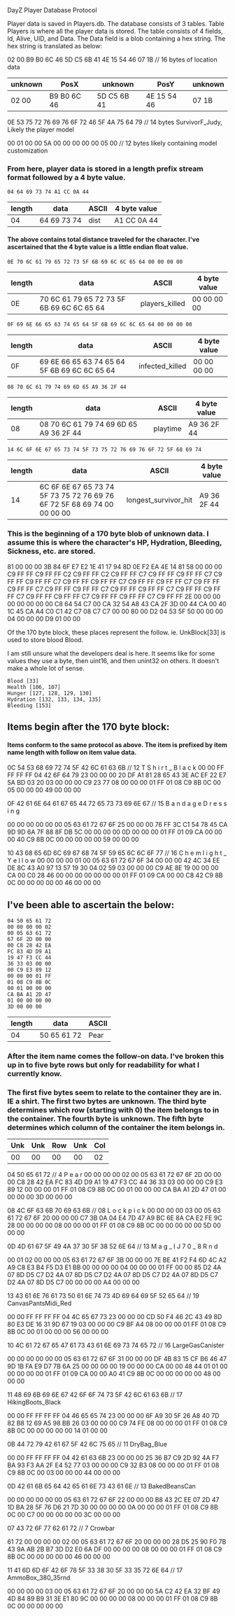 DayZ Player Database Protocol

Player data is saved in Players.db. The database consists of 3 tables. Table Players
is where all the player data is stored. The table consists of 4 fields, Id, Alive, UID, and Data.
The Data field is a blob containing a hex string. The hex string is translated as below:

02 00 B9 B0 6C 46 5D C5 6B 41 4E 15 54 46 07 1B 				// 16 bytes of location data

| unknown | PosX        | unknown     | PosY        | unknown |
|---------|-------------|-------------|-------------|---------|
| 02 00   | B9 B0 6C 46 | 5D C5 6B 41 | 4E 15 54 46 | 07 1B   |


0E 53 75 72 76 69 76 6F 72 46 5F 4A 75 64 79 					// 14 bytes SurvivorF_Judy, Likely the player model

00 01 00 00 5A 00 00 00 00 00 05 00                             // 12 bytes likely containing model customization

### From here, player data is stored in a length prefix stream format followed by a 4 byte value.
`04 64 69 73 74 A1 CC 0A 44`

| length | data        | ASCII | 4 byte value |
|--------|-------------|-------|--------------|
| 04     | 64 69 73 74 | dist  | A1 CC 0A 44  |

#### The above contains total distance traveled for the character. I've ascertained that the 4 byte value is a little endian float value.


`0E 70 6C 61 79 65 72 73 5F 6B 69 6C 6C 65 64 00 00 00 00`

| length | data                                      | ASCII           | 4 byte value |
|--------|-------------------------------------------|-----------------|--------------|
| 0E     | 70 6C 61 79 65 72 73 5F 6B 69 6C 6C 65 64 | players_killed  | 00 00 00 00  |



`0F 69 6E 66 65 63 74 65 64 5F 6B 69 6C 6C 65 64 00 00 00 00` 


| length | data                                          | ASCII           | 4 byte value |
|--------|-----------------------------------------------|-----------------|--------------|
| 0F     | 69 6E 66 65 63 74 65 64 5F 6B 69 6C 6C 65 64  | infected_killed | 00 00 00 00  |


`08 70 6C 61 79 74 69 6D 65 A9 36 2F 44`


| length | data                                    | ASCII    | 4 byte value |
|--------|-----------------------------------------|----------|--------------|
| 08     | 08 70 6C 61 79 74 69 6D 65 A9 36 2F 44  | playtime | A9 36 2F 44  |


`14 6C 6F 6E 67 65 73 74 5F 73 75 72 76 69 76 6F 72 5F 68 69 74`


| length | data                                                                    | ASCII                | 4 byte value |
|--------|-------------------------------------------------------------------------|----------------------|--------------|
| 14     | 6C 6F 6E 67 65 73 74 5F 73 75 72 76 69 76 6F 72 5F 68 69 74 00 00 00 00 | longest_survivor_hit | A9 36 2F 44  |



### This is the beginning of a 170 byte blob of unknown data. I assume this is where the character's HP, Hydration, Bleeding, Sickness, etc. are stored.
81 00 00 00 3B 84 6F E7 E2 1E 41 17 94 8D 0E
F2 EA 4E 14 81 58 00 00 00 C9 FF FF C9 FF FF C2
C9 FF FF C2 C9 FF FF C7 C9 FF FF C9 FF FF C7 C9
FF FF C9 FF FF C7 C9 FF FF C9 FF FF C7 C9 FF FF
C9 FF FF C7 C9 FF FF C9 FF FF C7 C9 FF FF C9 FF
FF C7 C9 FF FF C9 FF FF C7 C9 FF FF C9 FF FF C7
C9 FF FF C9 FF FF C7 C9 FF FF C9 FF FF C7 C9 FF
FF 2E 00 00 00 00 00 00 00 00 C8 64 54 C7 00 CA
32 54 A8 43 CA 2F 3D 00 44 CA 00 40 1C 45 CA A4
C0 C1 42 C7 08 C7 C7 00 00 80 00 D2 04 53 5F 50
00 00 00 04 00 00 00 D9 01 00 00

Of the 170 byte block, these places represent the follow.
ie. UnkBlock[33] is used to store blood Blood.

I am still unsure what the developers deal is here. It seems like for some values they use a byte, then uint16, and then unint32 on others. It doesn't make a whole lot of sense.

	Blood [33]
	Health [106, 107]
	Hunger [127, 128, 129, 130]
	Hydration [132, 133, 134, 135]
	Bleeding [153]


## Items begin after the 170 byte block:

#### Items conform to the same protocol as above. The item is prefixed by item name length with follow on item value data.



0C 54 53 68 69  72 74 5F 42 6C 61 63 6B 						// 12 T S h i r t _ B l a c k
00 00 FF FF FF FF 04 42 6F 64 79 23 00 00 00 20
DF A1 81 28 65 43 3E AC EF 22 E7 5A BD 03 20 03
00 00 00 C9 23 77 08 00 00 00 01 FF 01 08 C9 8B
0C 00 05 00 00 00 49 00 00 00


0F 42 61 6E 64 61 67 65 44 72 65 73 73 69 6E 67 				// 15 B a n d a g e D r e s s i n g

00 00 00 00 00 00 05 63 61 72 67 6F 25 00
00 00 76 FF 3C C1 54 78 45 CA 9D 9D 6A 7F 88 8F
DB 5C 00 00 00 00 0D 00 00 00 01 FF 01 09 CA 00
00 00 40 C9 8B 0C 00 00 00 00 00 59 00 00 00


10 43 68 65 6D 6C 69 67 68 74 5F 59 65 6C 6C 6F 77 				// 16 C h e m l i g h t _ Y e l l o w
00 00 00 00 01 00 05 63 61 72 67 6F 34 00 00 00
42 4C 34 EE DE 8C 43 A0 97 13 57 19 30 04 02 59
03 00 00 00 C9 AE 8E 19 00 00 00 CA 00 C0 28 46
00 00 00 00 00 00 00 01 FF 01 09 CA 00 00 C8 42
C9 8B 0C 00 00 00 00 00 46 00 00 00

## I've been able to ascertain the below:
```
04 50 65 61 72
00 00 00 00 02 
00 05 63 61 72 
67 6F 2D 00 00
00 C8 28 42 EA 
FC 83 4D D9 A1 
19 47 F3 CC 44 
36 33 03 00 00 
00 C9 E3 89 12 
00 00 00 01 FF 
01 08 C9 8B 0C 
00 01 00 00 00 
CA BA A1 2D 47 
01 00 00 00 00 
3D 00 00 00
```

| length | data        | ASCII |
|--------|-------------|-------|
| 04     | 50 65 61 72 | Pear  |


### After the item name comes the follow-on data. I've broken this up in to five byte rows but only for readability for what I currently know.
### The first five bytes seem to relate to the container they are in. IE a shirt. The first two bytes are unknown. The third byte determines which row (starting with 0) the item belongs to in the container. The fourth byte is unknown. The fifth byte determines which column of the container the item belongs in.


| Unk | Unk | Row | Unk   | Col |
|-----|-----|-----|-------|-----|
| 00  | 00  | 00  | 00    | 02  | 



04 50 65 61 72 													// 4 P e a r
00 00 00 00 02 00 05 63 61 72 67 6F 2D 00 00
00 C8 28 42 EA FC 83 4D D9 A1 19 47 F3 CC 44 36
33 03 00 00 00 C9 E3 89 12 00 00 00 01 FF 01 08
C9 8B 0C 00 01 00 00 00 CA BA A1 2D 47 01 00 00 00 00 3D 00 00 00

08 4C 6F 63 6B 70 69 63 6B 										// 08 L o c k p i c k
00 00 00 00 03 00 05 63 61 72 67 6F 20 00 00 00 C7
3B 0A 04 E4 7D 47 A9 BC 6E 8A CA E2 FE 9C 28 00
00 00 00 08 00 00 00 01 FF 01 08 C9 8B 0C 00 00
00 00 00 5D 00 00 00

0D 4D 61 67 5F 49 4A 37 30 5F 38 52 6E 64						// 13 M a g _ I J 7 0 _ 8 R n d

00 01 02 00 00 00 05 63 61 72 67
6F 3B 00 00 00 7E BE 41 F2 F4 6D 4C A2 A9 C8 E3
B4 F5 D3 E1 BB 00 00 00 00 04 00 00 00 01 FF 00
00 85 D2 4A 07 8D D5 C7 D2 4A 07 8D D5 C7 D2 4A
07 8D D5 C7 D2 4A 07 8D D5 C7 D2 4A 07 8D D5 C7
00 00 00 00 A4 00 00 00

13 43 61 6E 76 61 73 50 61 6E 74 73 4D 69 64 69 5F 52 65 64  	// 19 CanvasPantsMidi_Red

00 00 FF FF
FF FF 04 4C 65 67 73 23 00 00 00 CD 50 F4 46 2C
43 49 8D 80 E3 DE 16 31 9D 67 19 03 00 00 00 C9
BF A4 08 00 00 00 01 FF 01 08 C9 8B 0C 00 01 00
00 00 56 00 00 00

10 4C 61 72 67 65 47 61 73 43 61 6E 69 73 74 65 72 					// 16 LargeGasCanister

00 00 00 00 00 00 05 63 61
72 67 6F 31 00 00 00 DF 4B 83 15 CF B6 46 47 9D
1B FA E9 D7 7B 6A 25 00 00 00 00 19 00 00 00 CA
00 00 48 44 01 01 00 00 00 00 00 01 FF 01 09 CA
00 00 A0 41 C9 8B 0C 00 00 00 00 00 48 00 00 00


11 48 69 6B 69 6E 67 42 6F 6F 74 73 5F 42 6C 61 63 6B 			// 17 HikingBoots_Black

00 00 FF FF FF FF 04 46 65 65 74 23 00 00
00 6F A9 30 5F 26 A8 40 7D 82 B8 12 69 A5 98 BB
26 03 00 00 00 C9 74 FE 08 00 00 00 01 FF 01 08
C9 8B 0C 00 00 00 00 00 14 01 00 00

0B 44 72 79 42 61 67 5F 42 6C 75 65								// 11 DryBag_Blue

00 00 FF FF FF FF 04 42
61 63 6B 23 00 00 00 25 36 B7 C9 2D 92 4A F7 BA
93 F3 AA 2F E4 52 77 03 00 00 00 C9 32 B3 08 00
00 00 01 FF 01 08 C9 8B 0C 00 03 00 00 00 44 00
00 00

0D 42 61 6B 65 64 42 65 61 6E 73 43 61 6E						// 13 BakedBeansCan

00 00 00 00 00 00 05 63 61 72 67 6F 22 00 00 00
B8 43 2C EE 07 2D 47 1D BA 28 5F 76 D6 21 7D 30
00 00 00 00 0A 00 00 00 01 FF 01 08 C9 8B 0C 00
C7 00 00 00 00 00 3C 00 00 00

07 43 72 6F 77 62 61 72											// 7 Crowbar

61 72 00 00 00 00 02 00 05 63 61 72 67 6F 20 00
00 00 28 D5 25 90 F0 7B 43 9A AB 2B B7 3D D2 E0
6A DF 00 00 00 00 08 00 00 00 01 FF 01 08 C9 8B
0C 00 00 00 00 00 46 00 00 00

11 41 6D 6D 6F 42 6F 78 5F 33 38 30 5F 33 35 72 6E 64 			// 17 AmmoBox_380_35rnd

00 00 00 00 03 00 05 63 61 72 67 6F 20 00 00 00
5A C2 42 EA 32 BF 49 4D 84 89 B9 31 3E E1 80 9C
00 00 00 00 08 00 00 00 01 FF 01 08 C9 8B 0C 00
00 00 00 00
